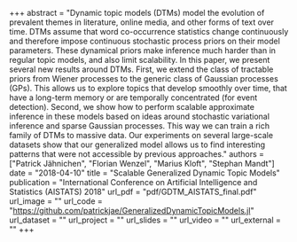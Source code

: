 +++
abstract = "Dynamic topic models (DTMs) model the evolution of prevalent themes in literature, online media, and other forms of text over time. DTMs assume that word co-occurrence statistics change continuously and therefore impose continuous stochastic process priors on their model parameters. These dynamical priors make inference much harder than in regular topic models, and also limit scalability. In this paper, we present several new results around DTMs. First, we extend the class of tractable priors from Wiener processes to the generic class of Gaussian processes (GPs). This allows us to explore topics that develop smoothly over time, that have a long-term memory or are temporally concentrated (for event detection). Second, we show how to perform scalable approximate inference in these models based on ideas around stochastic variational inference and sparse Gaussian processes. This way we can train a rich family of DTMs to massive data. Our experiments on several large-scale datasets show that our generalized model allows us to find interesting patterns that were not accessible by previous approaches."
authors = ["Patrick Jähnichen", "Florian Wenzel", "Marius Kloft", "Stephan Mandt"]
date = "2018-04-10"
title = "Scalable Generalized Dynamic Topic Models"
publication = "International Conference on Artificial Intelligence and Statistics (AISTATS) 2018"
url_pdf = "pdf/GDTM_AISTATS_final.pdf"
url_image = ""
url_code = "https://github.com/patrickjae/GeneralizedDynamicTopicModels.jl"
url_dataset = ""
url_project = ""
url_slides = ""
url_video = ""
url_external = ""
+++